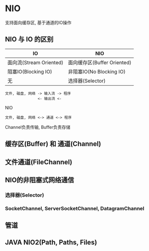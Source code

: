 
# NIO
支持面向缓存区, 基于通道的IO操作

## NIO 与 IO 的区别
IO | NIO
 --- | ---
 面向流(Stream Oriented) | 面向缓存区(Buffer Oriented)
 阻塞IO(Blocking IO) | 非阻塞IO(No Blocking IO)
 无 | 选择器(Selector)
 
```
文件, 磁盘, 网络 -> 输入流 -> 程序 
               <- 输出流 <-
```

NIO
```
文件, 磁盘, 网络 <-> 通道 <-> 程序
```
               
Channel负责传输, Buffer负责存储


## 缓存区(Buffer) 和 通道(Channel)


## 文件通道(FileChannel)


## NIO的非阻塞式网络通信
### 选择器(Selector)
### SocketChannel, ServerSocketChannel, DatagramChannel


## 管道


## JAVA NIO2(Path, Paths, Files)

